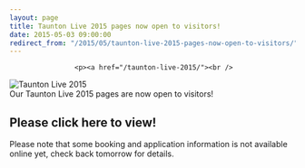 ```yaml
---
layout: page
title: Taunton Live 2015 pages now open to visitors!
date: 2015-05-03 09:00:00
redirect_from: "/2015/05/taunton-live-2015-pages-now-open-to-visitors/"
---
```

<section>

                    
                    <p><a href="/taunton-live-2015/"><br />
<img src="http://www.tauntonfestival.org.uk/wp-content/uploads/2015/05/Taunton-Live-Logo_2C_web_sized.png" alt="Taunton Live 2015" class="alignleft size-full wp-image-1152" /><br />
Our Taunton Live 2015 pages are now open to visitors!</p>
<h2>Please click here to view!</h2>
<p></a></p>
<p>Please note that some booking and application information is not available online yet, check back tomorrow for details.</p>

                
</section>
